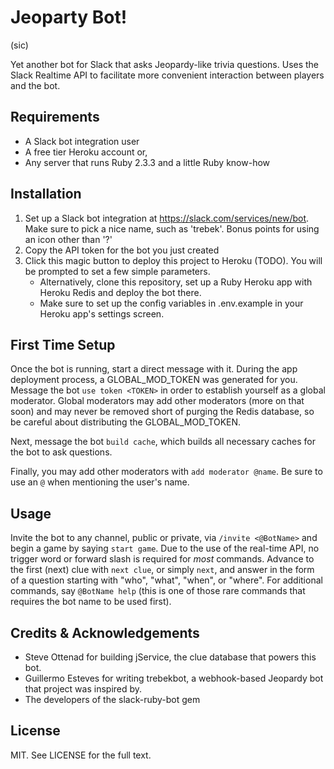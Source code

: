# Jeoparty Bot!
(sic)

Yet another bot for Slack that asks Jeopardy-like trivia questions. Uses the Slack Realtime API to facilitate more
 convenient interaction between players and the bot. 

## Requirements
* A Slack bot integration user
* A free tier Heroku account or,
* Any server that runs Ruby 2.3.3 and a little Ruby know-how

## Installation

1. Set up a Slack bot integration at https://slack.com/services/new/bot. Make sure to pick a nice name, such as 'trebek'. 
Bonus points for using an icon other than '?'
2. Copy the API token for the bot you just created
3. Click this magic button to deploy this project to Heroku (TODO). You will be prompted to set a few simple parameters. 
    - Alternatively, clone this repository, set up a Ruby Heroku app with Heroku Redis and deploy the bot there.
    - Make sure to set up the config variables in .env.example in your Heroku app's settings screen.

## First Time Setup
Once the bot is running, start a direct message with it. During the app deployment process, a GLOBAL_MOD_TOKEN was
generated for you. Message the bot `use token <TOKEN>` in order to establish yourself as a global moderator. Global 
moderators may add other moderators (more on that soon) and may never be removed short of purging the Redis database, 
so be careful about distributing the GLOBAL_MOD_TOKEN.

Next, message the bot `build cache`, which builds all necessary caches for the bot to ask questions.

Finally, you may add other moderators with `add moderator @name`. Be sure to use an `@` when mentioning the user's name.

## Usage
Invite the bot to any channel, public or private, via `/invite <@BotName>` and begin a game by saying `start game`. 
Due to the use of the real-time API, no trigger word or forward slash is required for _most_ commands. Advance to the
first (next) clue with `next clue`, or simply `next`, and answer in the form of a question starting with "who", "what", 
"when", or "where". For additional commands, say `@BotName help` (this is one of those rare commands that requires the 
bot name to be used first).

## Credits & Acknowledgements

* Steve Ottenad for building jService, the clue database that powers this bot.
* Guillermo Esteves for writing trebekbot, a webhook-based Jeopardy bot that project was inspired by.
* The developers of the slack-ruby-bot gem

## License
MIT. See LICENSE for the full text. 

